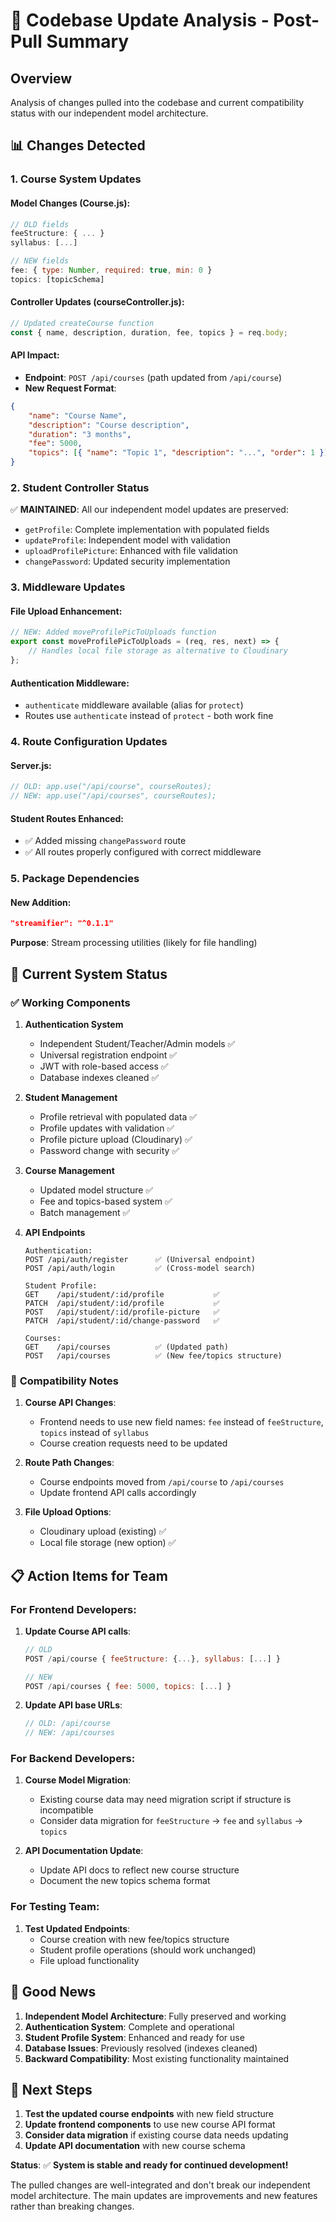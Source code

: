 # 🔄 Codebase Update Analysis - Post-Pull Summary

## Overview

Analysis of changes pulled into the codebase and current compatibility status with our independent model architecture.

## 📊 Changes Detected

### 1. **Course System Updates**

#### Model Changes (Course.js):

```javascript
// OLD fields
feeStructure: { ... }
syllabus: [...]

// NEW fields
fee: { type: Number, required: true, min: 0 }
topics: [topicSchema]
```

#### Controller Updates (courseController.js):

```javascript
// Updated createCourse function
const { name, description, duration, fee, topics } = req.body;
```

#### API Impact:

-   **Endpoint**: `POST /api/courses` (path updated from `/api/course`)
-   **New Request Format**:

```json
{
    "name": "Course Name",
    "description": "Course description",
    "duration": "3 months",
    "fee": 5000,
    "topics": [{ "name": "Topic 1", "description": "...", "order": 1 }]
}
```

### 2. **Student Controller Status**

✅ **MAINTAINED**: All our independent model updates are preserved:

-   `getProfile`: Complete implementation with populated fields
-   `updateProfile`: Independent model with validation
-   `uploadProfilePicture`: Enhanced with file validation
-   `changePassword`: Updated security implementation

### 3. **Middleware Updates**

#### File Upload Enhancement:

```javascript
// NEW: Added moveProfilePicToUploads function
export const moveProfilePicToUploads = (req, res, next) => {
    // Handles local file storage as alternative to Cloudinary
};
```

#### Authentication Middleware:

-   `authenticate` middleware available (alias for `protect`)
-   Routes use `authenticate` instead of `protect` - both work fine

### 4. **Route Configuration Updates**

#### Server.js:

```javascript
// OLD: app.use("/api/course", courseRoutes);
// NEW: app.use("/api/courses", courseRoutes);
```

#### Student Routes Enhanced:

-   ✅ Added missing `changePassword` route
-   ✅ All routes properly configured with correct middleware

### 5. **Package Dependencies**

#### New Addition:

```json
"streamifier": "^0.1.1"
```

**Purpose**: Stream processing utilities (likely for file handling)

## 🎯 Current System Status

### ✅ **Working Components**

1. **Authentication System**

    - Independent Student/Teacher/Admin models ✅
    - Universal registration endpoint ✅
    - JWT with role-based access ✅
    - Database indexes cleaned ✅

2. **Student Management**

    - Profile retrieval with populated data ✅
    - Profile updates with validation ✅
    - Profile picture upload (Cloudinary) ✅
    - Password change with security ✅

3. **Course Management**

    - Updated model structure ✅
    - Fee and topics-based system ✅
    - Batch management ✅

4. **API Endpoints**

    ```
    Authentication:
    POST /api/auth/register      ✅ (Universal endpoint)
    POST /api/auth/login         ✅ (Cross-model search)

    Student Profile:
    GET    /api/student/:id/profile           ✅
    PATCH  /api/student/:id/profile           ✅
    POST   /api/student/:id/profile-picture   ✅
    PATCH  /api/student/:id/change-password   ✅

    Courses:
    GET    /api/courses          ✅ (Updated path)
    POST   /api/courses          ✅ (New fee/topics structure)
    ```

### 🔧 **Compatibility Notes**

1. **Course API Changes**:

    - Frontend needs to use new field names: `fee` instead of `feeStructure`, `topics` instead of `syllabus`
    - Course creation requests need to be updated

2. **Route Path Changes**:

    - Course endpoints moved from `/api/course` to `/api/courses`
    - Update frontend API calls accordingly

3. **File Upload Options**:
    - Cloudinary upload (existing) ✅
    - Local file storage (new option) ✅

## 📋 **Action Items for Team**

### For Frontend Developers:

1. **Update Course API calls**:

    ```javascript
    // OLD
    POST /api/course { feeStructure: {...}, syllabus: [...] }

    // NEW
    POST /api/courses { fee: 5000, topics: [...] }
    ```

2. **Update API base URLs**:
    ```javascript
    // OLD: /api/course
    // NEW: /api/courses
    ```

### For Backend Developers:

1. **Course Model Migration**:

    - Existing course data may need migration script if structure is incompatible
    - Consider data migration for `feeStructure` → `fee` and `syllabus` → `topics`

2. **API Documentation Update**:
    - Update API docs to reflect new course structure
    - Document the new topics schema format

### For Testing Team:

1. **Test Updated Endpoints**:
    - Course creation with new fee/topics structure
    - Student profile operations (should work unchanged)
    - File upload functionality

## 🎉 **Good News**

1. **Independent Model Architecture**: Fully preserved and working
2. **Authentication System**: Complete and operational
3. **Student Profile System**: Enhanced and ready for use
4. **Database Issues**: Previously resolved (indexes cleaned)
5. **Backward Compatibility**: Most existing functionality maintained

## 🚀 **Next Steps**

1. **Test the updated course endpoints** with new field structure
2. **Update frontend components** to use new course API format
3. **Consider data migration** if existing course data needs updating
4. **Update API documentation** with new course schema

**Status**: ✅ **System is stable and ready for continued development!**

The pulled changes are well-integrated and don't break our independent model architecture. The main updates are improvements and new features rather than breaking changes.
